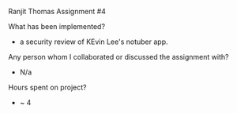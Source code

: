 Ranjit Thomas
Assignment #4

What has been implemented?
- a security review of KEvin Lee's notuber app.

Any person whom I collaborated or discussed the assignment with?
- N/a

Hours spent on project?
- ~ 4
